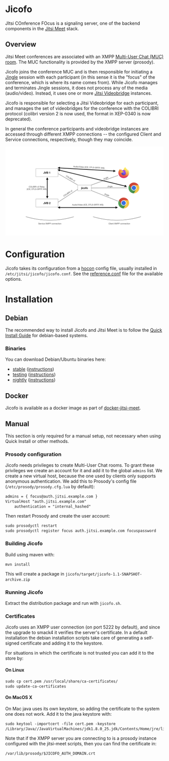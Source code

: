 # Jicofo

JItsi COnference FOcus is a signaling server, one of the backend components in the [Jitsi Meet] stack.

[Jitsi Meet]: https://github.com/jitsi/jitsi-meet

## Overview

Jitsi Meet conferences are associated with an XMPP 
[Multi-User Chat (MUC) room](https://xmpp.org/extensions/xep-0045.html). The MUC functionality is provided by the 
XMPP server (prosody).

Jicofo joins the conference MUC and is then responsible for initiating a 
[Jingle](https://xmpp.org/extensions/xep-0166.html) session with each participant (in this sense it is the "focus" of the
conference, which is where its name comes from). While Jicofo manages and terminates Jingle sessions, it does not
process any of the media (audio/video). Instead, it uses one or more
[Jitsi Videobridge](github.com/jitsi/jitsi-videobridge/) instances.

Jicofo is responsible for selecting a Jitsi Videobridge for each participant, and manages the set of videobridges for 
the conference with the COLIBRI protocol (colibri version 2 is now used, the format in XEP-0340 is now deprecated).

In general the conference participants and videobridge instances are accessed through different XMPP connections --
the configured Client and Service connections, respectively, though they may coincide.

![Connection between Jicofo and the other components in the Jitsi Meet stack.](https://github.com/jitsi/jicofo/blob/master/doc/diagram.png?raw=true)

# Configuration
Jicofo takes its configuration from a [hocon](https://github.com/lightbend/config/blob/main/HOCON.md) config file,
usually installed in `/etc/jitsi/jicofo/jicofo.conf`. See the
[reference.conf](https://github.com/jitsi/jicofo/blob/master/jicofo-selector/src/main/resources/reference.conf) file
for the available options.

# Installation
## Debian

The recommended way to install Jicofo and Jitsi Meet is to follow the
[Quick Install Guide]([https://github.com/jitsi/jitsi-meet/blob/master/doc/quick-install.md](https://jitsi.github.io/handbook/docs/devops-guide/devops-guide-quickstart)) for debian-based systems.

### Binaries

You can download Debian/Ubuntu binaries here:
* [stable](https://download.jitsi.org/stable/) ([instructions](https://jitsi.org/downloads/ubuntu-debian-installations-instructions/))
* [testing](https://download.jitsi.org/testing/) ([instructions](https://jitsi.org/downloads/ubuntu-debian-installations-instructions-for-testing/))
* [nightly](https://download.jitsi.org/unstable/) ([instructions](https://jitsi.org/downloads/ubuntu-debian-installations-instructions-nightly/))

## Docker
Jicofo is available as a docker image as part of [docker-jitsi-meet](https://github.com/jitsi/docker-jitsi-meet).

## Manual
This section is only required for a manual setup, not necessary when using Quick Install or other methods.

### Prosody configuration

Jicofo needs privileges to create Multi-User Chat rooms. To grant these privileges we create an account for it and add
it to the global `admins` list. We create a new virtual host, because the one used by clients only supports anonymous
authentication. We add this to Prosody's config file (`/etc/prosody/prosody.cfg.lua` by default):
```
admins = { focus@auth.jitsi.example.com }
VirtualHost "auth.jitsi.example.com"
    authentication = "internal_hashed"
```
Then restart Prosody and create the user account:
```
sudo prosodyctl restart
sudo prosodyctl register focus auth.jitsi.example.com focuspassword
```

### Building Jicofo
Build using maven with:
```commandline
mvn install
```

This will create a package in `jicofo/target/jicofo-1.1-SNAPSHOT-archive.zip`
### Running Jicofo
Extract the distribution package and run with `jicofo.sh`.

### Certificates
Jicofo uses an XMPP user connection (on port 5222 by default), and since the
upgrade to smack4 it verifies the server's certificate. In a default
installation the debian installation scripts take care of generating a
self-signed certificate and adding it to the keystore.

For situations in which the certificate is not trusted you can add it to the
store by:

#### On Linux
```
sudo cp cert.pem /usr/local/share/ca-certificates/ 
sudo update-ca-certificates
```

#### On MacOS X
On Mac java uses its own keystore, so adding the certificate to the system one
does not work. Add it to the java keystore with:
```
sudo keytool -importcert -file cert.pem -keystore /Library/Java//JavaVirtualMachines/jdk1.8.0_25.jdk/Contents/Home/jre/lib/security/cacerts
```

Note that if the XMPP server you are connecting to is a prosody instance
configured with the jitsi-meet scripts, then you can find the certificate in:
```
/var/lib/prosody/$JICOFO_AUTH_DOMAIN.crt 
```
